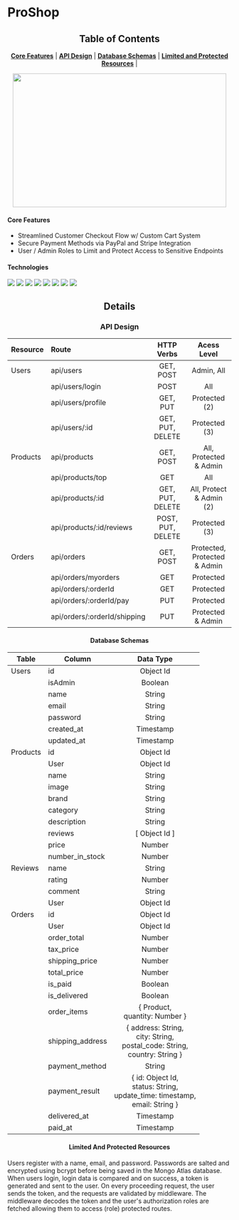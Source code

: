 # ProShop

<div align="center">

## Table of Contents

**[Core Features](https://github.com/samqchau/ProShop/blob/master/README.md#core-features)** |
**[API Design](https://github.com/samqchau/ProShop/blob/master/README.md#api-design)** | **[Database Schemas](https://github.com/samqchau/ProShop/blob/master/README.md#database-schemas)** | **[Limited and Protected Resources](https://github.com/samqchau/ProShop/blob/master/README.md#limited-and-protected-resources)** |
    
</div>

<div align="center">
    
<img src="https://user-images.githubusercontent.com/67344952/143984526-fbb3c235-5c4b-4d85-a4c4-9b11f84f05e4.gif" width="480" height="300"/>

</div>

#### Core Features

* Streamlined Customer Checkout Flow w/ Custom Cart System
* Secure Payment Methods via PayPal and Stripe Integration
* User / Admin Roles to Limit and Protect Access to Sensitive Endpoints

#### Technologies

<img src="https://img.shields.io/badge/React-20232A?style=for-the-badge&logo=react&logoColor=61DAFB"/> <img src="https://img.shields.io/badge/Redux-593D88?style=for-the-badge&logo=redux&logoColor=white"/> <img src="https://img.shields.io/badge/npm-CB3837?style=for-the-badge&logo=npm&logoColor=white" /> <img src="https://img.shields.io/badge/CSS3-1572B6?style=for-the-badge&logo=css3&logoColor=white"/> <img src="https://img.shields.io/badge/HTML5-E34F26?style=for-the-badge&logo=html5&logoColor=white" /> <img src="https://img.shields.io/badge/Node.js-339933?style=for-the-badge&logo=nodedotjs&logoColor=white"/> <img src="https://img.shields.io/badge/Express.js-000000?style=for-the-badge&logo=express&logoColor=white"/> <img src="https://img.shields.io/badge/MongoDB-white?style=for-the-badge&logo=mongodb&logoColor=4EA94B"/>  
 
<div align="center">
  
## Details
  
### API Design
  
| Resource     | Route             | HTTP Verbs  | Acess Level   |
| :----------- | :---------------- | :---------: | :---------:   |
| Users        | api/users         |  GET, POST  | Admin, All    |
|              | api/users/login   |  POST       | All           |
|              | api/users/profile |  GET, PUT   | Protected (2) |
|              | api/users/:id     |  GET, PUT, DELETE   | Protected (3) |
| Products     | api/products      |  GET, POST  | All, Protected & Admin |
|              | api/products/top  | GET         | All           |
|              | api/products/:id  |  GET, PUT, DELETE  | All, Protect & Admin (2) |
|              | api/products/:id/reviews  |  POST, PUT, DELETE  | Protected (3) |
| Orders       | api/orders        | GET, POST   | Protected, Protected & Admin |
|              | api/orders/myorders    | GET   | Protected |
|              | api/orders/:orderId    | GET   | Protected |
|              | api/orders/:orderId/pay    | PUT   | Protected |
|              | api/orders/:orderId/shipping    | PUT   | Protected & Admin |
  
</div>

<div align="center">

#### Database Schemas

| Table        | Column         |  Data Type  |
| ------------ | -------------- | :---------: |
| Users        | id             |   Object Id |
|              | isAdmin        |   Boolean   |
|              | name           |   String    |
|              | email          |   String    |
|              | password       |   String    |
|              | created_at     |   Timestamp |
|              | updated_at     |   Timestamp |
| Products     | id             |   Object Id |
|              | User           |   Object Id |
|              | name           |   String    |
|              | image          |   String    |
|              | brand          |   String    |
|              | category       |   String    |
|              | description    |   String    |
|              | reviews        |[ Object Id ]|
|              | price          |   Number    |
|              | number_in_stock|   Number    |
| Reviews      | name           |   String    |
|              | rating         |   Number    |
|              | comment        |   String    |
|              | User           |   Object Id |
| Orders       | id             |   Object Id |
|              | User           |   Object Id |
|              | order_total    |   Number    |
|              | tax_price      |   Number    |
|              | shipping_price |   Number    |
|              | total_price    |   Number    |
|              | is_paid        |   Boolean   |
|              | is_delivered   |   Boolean   |
|              | order_items    | { Product,<br> quantity: Number } |
|              |shipping_address| { address: String,<br> city: String,<br> postal_code: String,<br> country: String } |
|              | payment_method |   String    |
|              | payment_result | { id: Object Id, <br> status: String, <br> update_time: timestamp, <br> email: String } |
|              | delivered_at   |  Timestamp  |
|              |    paid_at     |  Timestamp  |

#### Limited And Protected Resources

</div>

Users register with a name, email, and password. Passwords are salted and encrypted using bcrypt before being saved in the Mongo Atlas database. When users login, login data is compared and on success, a token is generated and sent to the user. On every proceeding request, the user sends the token, and the requests are validated by middleware. The middleware decodes the token and the user's authorization roles are fetched allowing them to access (role) protected routes.
